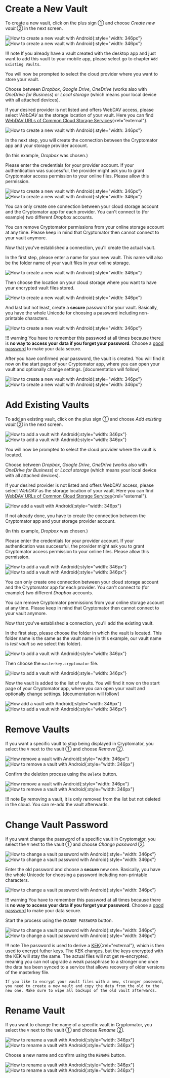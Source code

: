 # Create a New Vault

To create a new vault, click on the plus sign ① and choose _Create new vault_ ② in the next screen.

![How to create a new vault with Android](../img/android/create-new-vault-0-start.png){:style="width: 346px"} ![How to create a new vault with Android](../img/android/create-new-vault-1-select-new-existing.png){:style="width: 346px"}

!!! note
    If you already have a vault created with the desktop app and just want to add this vault to your mobile app, please select go to chapter `Add Existing Vaults`.

You will now be prompted to select the cloud provider where you want to store your vault.

Choose between _Dropbox_, _Google Drive_, _OneDrive_ (works also with _OneDrive for Business_) or _Local storage_ (which means your local device with all attached devices).

If your desired provider is not listed and offers WebDAV access, please select _WebDAV_ as the storage location of your vault. Here you can find [WebDAV URLs of Common Cloud Storage Services](https://community.cryptomator.org/t/webdav-urls-of-common-cloud-storage-services/75){:rel="external"}.

![How to create a new vault with Android](../img/android/create-new-vault-2-select-provider.png){:style="width: 346px"}

In the next step, you will create the connection between the Cryptomator app and your storage provider account.

(In this example, _Dropbox_ was chosen.)

Please enter the credentials for your provider account. If your authentication was successful, the provider might ask you to grant Cryptomator access permission to your online files. Please allow this permission.

![How to create a new vault with Android](../img/android/create-new-vault-3-login-provider.png){:style="width: 346px"} ![How to create a new vault with Android](../img/android/create-new-vault-4-grant-provider-permission.png){:style="width: 346px"}

You can only create one connection between your cloud storage account and the Cryptomator app for each provider. You can't connect to (for example) two different _Dropbox_ accounts.

You can remove Cryptomator permissions from your online storage account at any time. Please keep in mind that Cryptomator then cannot connect to your vault anymore.

Now that you've established a connection, you'll create the actual vault.

In the first step, please enter a name for your new vault. This name will also be the folder name of your vault files in your online storage.

![How to create a new vault with Android](../img/android/create-new-vault-5-name-vault.png){:style="width: 346px"}

Then choose the location on your cloud storage where you want to have your encrypted vault files stored.

![How to create a new vault with Android](../img/android/create-new-vault-6-select-path.png){:style="width: 346px"}

And last but not least, create a **secure** password for your vault. Basically, you have the whole Unicode for choosing a password including non-printable characters.

![How to create a new vault with Android](../img/android/create-new-vault-7-set-password.png){:style="width: 346px"}

!!! warning
    You have to remember this password at all times because there is **no way to access your data if you forget your password**. Choose a [good password](../../security/advice/#good-passwords) to make your data secure.

After you have confirmed your password, the vault is created. You will find it now on the start page of your Cryptomator app, where you can open your vault and optionally change settings. [documentation will follow]

![How to create a new vault with Android](../img/android/create-new-vault-8-creating-vault.png){:style="width: 346px"} ![How to create a new vault with Android](../img/android/create-new-vault-9-finish.png){:style="width: 346px"}

# Add Existing Vaults

To add an existing vault, click on the plus sign ① and choose _Add existing vault_ ② in the next screen.

![How to add a vault with Android](../img/android/add-existing-vault-0-start.png){:style="width: 346px"} ![How to add a vault with Android](../img/android/add-existing-vault-1-select-add-existing-vault.png){:style="width: 346px"}

You will now be prompted to select the cloud provider where the vault is located.

Choose between _Dropbox_, _Google Drive_, _OneDrive_ (works also with _OneDrive for Business_) or _Local storage_ (which means your local device with all attached devices).

If your desired provider is not listed and offers WebDAV access, please select _WebDAV_ as the storage location of your vault. Here you can find [WebDAV URLs of Common Cloud Storage Services](https://community.cryptomator.org/t/webdav-urls-of-common-cloud-storage-services/75){:rel="external"}.

![How add a vault with Android](../img/android/add-existing-vault-2-select-provider.png){:style="width: 346px"}

If not already done, you have to create the connection between the Cryptomator app and your storage provider account.

(In this example, _Dropbox_ was chosen.)

Please enter the credentials for your provider account. If your authentication was successful, the provider might ask you to grant Cryptomator access permission to your online files. Please allow this permission.

![How to add a vault with Android](../img/android/add-existing-vault-3-login-provider.png){:style="width: 346px"} ![How to add a vault with Android](../img/android/add-existing-vault-4-grant-provider-permission.png){:style="width: 346px"}

You can only create one connection between your cloud storage account and the Cryptomator app for each provider. You can't connect to (for example) two different _Dropbox_ accounts.

You can remove Cryptomator permissions from your online storage account at any time. Please keep in mind that Cryptomator then cannot connect to your vault anymore.

Now that you've established a connection, you'll add the existing vault.

In the first step, please choose the folder in which the vault is located. This folder name is the same as the vault name (in this example, our vault name is _test vault_ so we select this folder).

![How to add a vault with Android](../img/android/add-existing-vault-5-choose-folder.png){:style="width: 346px"}

Then choose the `masterkey.cryptomator` file.

![How to add a vault with Android](../img/android/add-existing-vault-6-choose-file.png){:style="width: 346px"}

Now the vault is added to the list of vaults. You will find it now on the start page of your Cryptomator app, where you can open your vault and optionally change settings. [documentation will follow]

![How add a vault with Android](../img/android/add-existing-vault-7-loading.png){:style="width: 346px"} ![How to add a vault with Android](../img/android/add-existing-vault-8-finish.png){:style="width: 346px"}

# Remove Vaults

If you want a specific vault to stop being displayed in Cryptomator, you select the `V` next to the vault ① and choose _Remove_ ②.

![How remove a vault with Android](../img/android/remove-vault-0-start.png){:style="width: 346px"} ![How to remove a vault with Android](../img/android/remove-vault-1-select-remove-vault.png){:style="width: 346px"}

Confirm the deletion process using the `Delete` button.

![How remove a vault with Android](../img/android/remove-vault-2-confirmation.png){:style="width: 346px"} ![How to remove a vault with Android](../img/android/remove-vault-3-finish.png){:style="width: 346px"}

!!! note
    By removing a vault, it is only removed from the list but not deleted in the cloud. You can re-add the vault afterwards.

# Change Vault Password

If you want change the password of a specific vault in Cryptomator, you select the `V` next to the vault ① and choose _Change password_ ②.

![How to change a vault password with Android](../img/android/change-password-vault-0-start.png){:style="width: 346px"} ![How to change a vault password with Android](../img/android/change-password-vault-1-select-change-pw.png){:style="width: 346px"}

Enter the old password and choose a **secure** new one. Basically, you have the whole Unicode for choosing a password including non-printable characters.

![How to change a vault password with Android](../img/android/change-password-vault-2-change-password.png){:style="width: 346px"}

!!! warning
    You have to remember this password at all times because there is **no way to access your data if you forget your password**. Choose a [good password](../../security/advice/#good-passwords) to make your data secure.

Start the process using the `CHANGE PASSWORD` button.

![How to change a vault password with Android](../img/android/change-password-vault-3-changing-pw.png){:style="width: 346px"} ![How to change a vault password with Android](../img/android/change-password-vault-4-finish.png){:style="width: 346px"}

!!! note
    The password is used to derive a [KEK](https://en.wikipedia.org/wiki/Glossary_of_cryptographic_keys){:rel="external"}, which is then used to encrypt futher keys. The KEK changes, but the keys encrypted with the KEK will stay the same. The actual files will not get re-encrypted, meaning you can not upgrade a weak passphrase to a stronger one once the data has been synced to a service that allows recovery of older versions of the masterkey file.
    
    If you like to encrypt your vault files with a new, stronger password, you need to create a new vault and copy the data from the old to the new one. Make sure to wipe all backups of the old vault afterwards.

# Rename Vault

If you want to change the name of a specific vault in Cryptomator, you select the `V` next to the vault ① and choose _Rename_ ②.

![How to rename a vault with Android](../img/android/rename-vault-0-start.png){:style="width: 346px"} ![How to rename a vault with Android](../img/android/rename-vault-1-select-rename.png){:style="width: 346px"}

Choose a new name and confirm using the `RENAME` button.

![How to rename a vault with Android](../img/android/rename-vault-3-renameing.png){:style="width: 346px"} ![How to rename a vault with Android](../img/android/rename-vault-4-finish.png){:style="width: 346px"}
